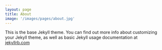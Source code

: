 ```yaml
---
layout: page
title: About
image: '/images/pages/about.jpg'
---
```


This is the base Jekyll theme. You can find out more info about customizing your Jekyll theme, as well as basic Jekyll usage documentation at [jekyllrb.com](http://jekyllrb.com/)
